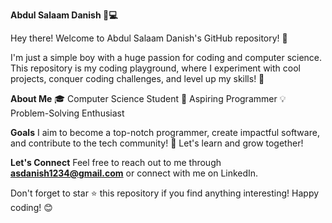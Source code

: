 **Abdul Salaam Danish 🚀💻**

Hey there! Welcome to Abdul Salaam Danish's GitHub repository! 👋

I'm just a simple boy with a huge passion for coding and computer science. This repository is my coding playground, where I experiment with cool projects, conquer coding challenges, and level up my skills! 💪

**About Me**
🎓 Computer Science Student
🌟 Aspiring Programmer
💡 Problem-Solving Enthusiast

**Goals**
I aim to become a top-notch programmer, create impactful software, and contribute to the tech community! 🌟 Let's learn and grow together!

**Let's Connect**
Feel free to reach out to me through **asdanish1234@gmail.com** or connect with me on LinkedIn.

Don't forget to star ⭐ this repository if you find anything interesting! Happy coding! 😊

